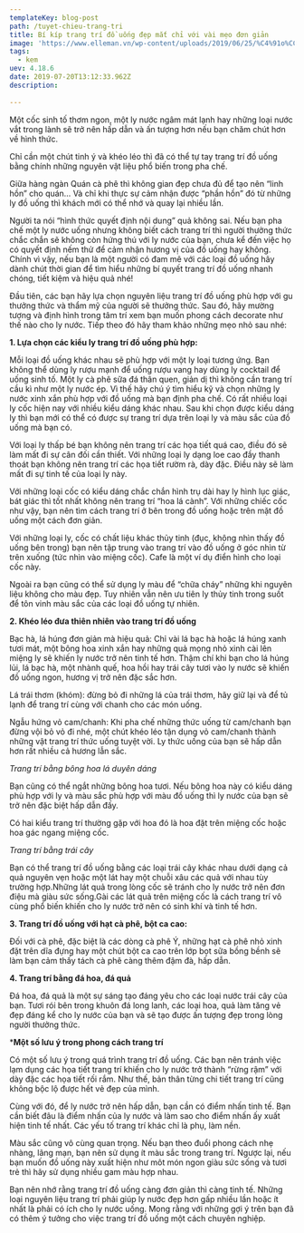 ```yaml
---
templateKey: blog-post
path: /tuyet-chieu-trang-tri
title: Bí kíp trang trí đồ uống đẹp mắt chỉ với vài mẹo đơn giản
image: 'https://www.elleman.vn/wp-content/uploads/2019/06/25/%C4%91o%CC%82%CC%80-uo%CC%82%CC%81ng-ngon-hi%CC%80nh-a%CC%89nh-ca%CC%81c-loa%CC%A3i-cocktail-kha%CC%81c-nhau.jpg' 
tags:
  - kem
uev: 4.18.6
date: 2019-07-20T13:12:33.962Z
description:
 
---
```



Một cốc sinh tố thơm ngon, một ly nước ngâm mát lạnh hay những loại nước vắt trong lành sẽ trở nên hấp dẫn và ấn tượng hơn nếu bạn chăm chút hơn về hình thức. 

Chỉ cần một chút tinh ý và khéo léo thì đã có thể tự tay trang trí đồ uống bằng chính những nguyên vật liệu phổ biến trong pha chế.

Giữa hàng ngàn Quán cà phê thì không gian đẹp chưa đủ để tạo nên “linh hồn” cho quán… Và chỉ khi thực sự cảm nhận được “phần hồn” đó từ những ly đồ uống thì khách mới có thể nhớ và quay lại nhiều lần.

Người ta nói “hình thức quyết định nội dung” quả không sai. Nếu bạn pha chế một ly nước uống nhưng không biết cách trang trí thì người thưởng thức chắc chắn sẽ không còn hứng thú với ly nước của bạn, chưa kể đến việc họ có quyết định nếm thử để cảm nhận hương vị của đồ uống hay không. Chính vì vậy, nếu bạn là một người có đam mê với các loại đồ uống hãy dành chút thời gian để tìm hiểu những bí quyết trang trí đồ uống nhanh chóng, tiết kiệm và hiệu quả nhé!

Đầu tiên, các bạn hãy lựa chọn nguyên liệu trang trí đồ uống phù hợp với gu thưởng thức và thẩm mỹ của người sẽ thưởng thức. Sau đó, hãy mường tượng và định hình trong tâm trí xem bạn muốn phong cách decorate như thế nào cho ly nước. Tiếp theo đó hãy tham khảo những mẹo nhỏ sau nhé:

**1. Lựa chọn các kiểu ly trang trí đồ uống phù hợp:**

Mỗi loại đồ uống khác nhau sẽ phù hợp với một ly loại tương ứng. Bạn không thể dùng ly rượu mạnh để uống rượu vang hay dùng ly cocktail để uống sinh tố. Một ly cà phê sữa đá thân quen, giản dị thì không cần trang trí cầu kì như một ly nước ép. Vì thế hãy chú ý tìm hiểu kỹ và chọn những ly nước xinh xắn phù hợp với đồ uống mà bạn định pha chế. Có rất nhiều loại ly cốc hiện nay với nhiều kiểu dáng khác nhau. Sau khi chọn được kiểu dáng ly thì bạn mới có thể có được sự trang trí dựa trên loại ly và màu sắc của đồ uống mà bạn có.

Với loại ly thấp bé bạn không nên trang trí các họa tiết quá cao, điều đó sẽ làm mất đi sự cân đối cần thiết. Với những loại ly dạng loe cao đầy thanh thoát bạn không nên trang trí các họa tiết rườm rà, dày đặc. Điều này sẽ làm mất đi sự tinh tế của loại ly này.

Với những loại cốc có kiểu dáng chắc chắn hình trụ dài hay ly hình lục giác, bát giác thì tốt nhất không nên trang trí “hoa lá cành”. Với những chiếc cốc như vậy, bạn nên tìm cách trang trí ở bên trong đồ uống hoặc trên mặt đồ uống một cách đơn giản.

Với những loại ly, cốc có chất liệu khác thủy tinh (đục, không nhìn thấy đồ uống bên trong) bạn nên tập trung vào trang trí vào đồ uống ở góc nhìn từ trên xuống (tức nhìn vào miệng cốc). Cafe là một ví dụ điển hình cho loại cốc này.

Ngoài ra bạn cũng có thể sử dụng ly màu để “chữa cháy” những khi nguyên liệu không cho màu đẹp. Tuy nhiên vẫn nên ưu tiên ly thủy tinh trong suốt để tôn vinh màu sắc của các loại đồ uống tự nhiên.

**2. Khéo léo đưa thiên nhiên vào trang trí đồ uống**

Bạc hà, lá húng đơn giản mà hiệu quả: Chỉ vài lá bạc hà hoặc lá húng xanh tươi mát, một bông hoa xinh xắn hay những quả mọng nhỏ xinh cài lên miệng ly sẽ khiến ly nước trở nên tinh tế hơn. Thậm chí khi bạn cho lá húng lủi, lá bạc hà, một nhành quế, hoa hồi hay trái cây tươi vào ly nước sẽ khiến đồ uống ngon, hương vị trở nên đặc sắc hơn.

Lá trái thơm (khóm): đừng bỏ đi những lá của trái thơm, hãy giữ lại và để tủ lạnh để trang trí cùng với chanh cho các món uống.

Ngẫu hứng vỏ cam/chanh: Khi pha chế những thức uống từ cam/chanh bạn đừng vội bỏ vỏ đi nhé, một chút khéo léo tận dụng vỏ cam/chanh thành những vật trang trí thức uống tuyệt vời. Ly thức uống của bạn sẽ hấp dẫn hơn rất nhiều cả hương lẫn sắc.

*Trang trí bằng bông hoa lá duyên dáng*

Bạn cũng có thể ngắt những bông hoa tươi. Nếu bông hoa này có kiểu dáng phù hợp với ly và màu sắc phù hợp với màu đồ uống thì ly nước của bạn sẽ trở nên đặc biệt hấp dẫn đấy.

Có hai kiểu trang trí thường gặp với hoa đó là hoa đặt trên miệng cốc hoặc hoa gác ngang miệng cốc.

*Trang trí bằng trái cây*

Bạn có thể trang trí đồ uống bằng các loại trái cây khác nhau dưới dạng cả quả nguyên vẹn hoặc một lát hay một chuỗi xâu các quả với nhau tùy trường hợp.Những lát quả trong lòng cốc sẽ tránh cho ly nước trở nên đơn điệu mà giàu sức sống.Gài các lát quả trên miệng cốc là cách trang trí vô cùng phổ biến khiến cho ly nước trở nên có sinh khí và tinh tế hơn.

**3. Trang trí đồ uống với hạt cà phê, bột ca cao:**

Đối với cà phê, đặc biệt là các dòng cà phê Ý, những hạt cà phê nhỏ xinh đặt trên dĩa đựng hay một chút bột ca cao trên lớp bọt sữa bồng bềnh sẽ làm bạn cảm thấy tách cà phê càng thêm đậm đà, hấp dẫn.

**4. Trang trí bằng đá hoa, đá quả**

Đá hoa, đá quả là một sự sáng tạo đáng yêu cho các loại nước trái cây của bạn. Tươi rói bên trong khuôn đá long lanh, các loại hoa, quả làm tăng vẻ đẹp đáng kể cho ly nước của bạn và sẽ tạo được ấn tượng đẹp trong lòng người thưởng thức.

***Một số lưu ý trong phong cách trang trí**

Có một số lưu ý trong quá trình trang trí đồ uống. Các bạn nên tránh việc lạm dụng các họa tiết trang trí khiến cho ly nước trở thành “rừng rậm” với dày đặc các họa tiết rối rắm. Như thế, bản thân từng chi tiết trang trí cũng không bộc lộ được hết vẻ đẹp của mình.

Cùng với đó, để ly nước trở nên hấp dẫn, bạn cần có điểm nhấn tinh tế. Bạn cần biết đâu là điểm nhấn của ly nước và làm sao cho điểm nhấn ấy xuất hiện tinh tế nhất. Các yếu tố trang trí khác chỉ là phụ, làm nền.

Màu sắc cũng vô cùng quan trọng. Nếu bạn theo đuổi phong cách nhẹ nhàng, lãng mạn, bạn nên sử dụng ít màu sắc trong trang trí. Ngược lại, nếu bạn muốn đồ uống này xuất hiện như môt món ngon giàu sức sống và tươi trẻ thì hãy sử dụng nhiều gam màu hợp nhau.

Bạn nên nhớ rằng trang trí đồ uống càng đơn giản thì càng tinh tế. Những loại nguyên liệu trang trí phải giúp ly nước đẹp hơn gấp nhiều lần hoặc ít nhất là phải có ích cho ly nước uống. Mong rằng với những gợi ý trên bạn đã có thêm ý tưởng cho việc trang trí đồ uống một cách chuyên nghiệp.